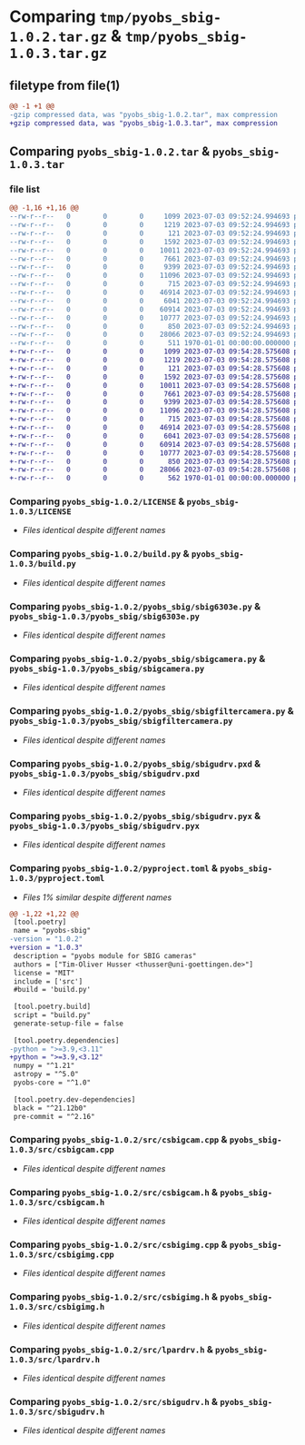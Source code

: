 # Comparing `tmp/pyobs_sbig-1.0.2.tar.gz` & `tmp/pyobs_sbig-1.0.3.tar.gz`

## filetype from file(1)

```diff
@@ -1 +1 @@
-gzip compressed data, was "pyobs_sbig-1.0.2.tar", max compression
+gzip compressed data, was "pyobs_sbig-1.0.3.tar", max compression
```

## Comparing `pyobs_sbig-1.0.2.tar` & `pyobs_sbig-1.0.3.tar`

### file list

```diff
@@ -1,16 +1,16 @@
--rw-r--r--   0        0        0     1099 2023-07-03 09:52:24.994693 pyobs_sbig-1.0.2/LICENSE
--rw-r--r--   0        0        0     1219 2023-07-03 09:52:24.994693 pyobs_sbig-1.0.2/build.py
--rw-r--r--   0        0        0      121 2023-07-03 09:52:24.994693 pyobs_sbig-1.0.2/pyobs_sbig/__init__.py
--rw-r--r--   0        0        0     1592 2023-07-03 09:52:24.994693 pyobs_sbig-1.0.2/pyobs_sbig/sbig6303e.py
--rw-r--r--   0        0        0    10011 2023-07-03 09:52:24.994693 pyobs_sbig-1.0.2/pyobs_sbig/sbigcamera.py
--rw-r--r--   0        0        0     7661 2023-07-03 09:52:24.994693 pyobs_sbig-1.0.2/pyobs_sbig/sbigfiltercamera.py
--rw-r--r--   0        0        0     9399 2023-07-03 09:52:24.994693 pyobs_sbig-1.0.2/pyobs_sbig/sbigudrv.pxd
--rw-r--r--   0        0        0    11096 2023-07-03 09:52:24.994693 pyobs_sbig-1.0.2/pyobs_sbig/sbigudrv.pyx
--rw-r--r--   0        0        0      715 2023-07-03 09:52:24.994693 pyobs_sbig-1.0.2/pyproject.toml
--rw-r--r--   0        0        0    46914 2023-07-03 09:52:24.994693 pyobs_sbig-1.0.2/src/csbigcam.cpp
--rw-r--r--   0        0        0     6041 2023-07-03 09:52:24.994693 pyobs_sbig-1.0.2/src/csbigcam.h
--rw-r--r--   0        0        0    60914 2023-07-03 09:52:24.994693 pyobs_sbig-1.0.2/src/csbigimg.cpp
--rw-r--r--   0        0        0    10777 2023-07-03 09:52:24.994693 pyobs_sbig-1.0.2/src/csbigimg.h
--rw-r--r--   0        0        0      850 2023-07-03 09:52:24.994693 pyobs_sbig-1.0.2/src/lpardrv.h
--rw-r--r--   0        0        0    28066 2023-07-03 09:52:24.994693 pyobs_sbig-1.0.2/src/sbigudrv.h
--rw-r--r--   0        0        0      511 1970-01-01 00:00:00.000000 pyobs_sbig-1.0.2/PKG-INFO
+-rw-r--r--   0        0        0     1099 2023-07-03 09:54:28.575608 pyobs_sbig-1.0.3/LICENSE
+-rw-r--r--   0        0        0     1219 2023-07-03 09:54:28.575608 pyobs_sbig-1.0.3/build.py
+-rw-r--r--   0        0        0      121 2023-07-03 09:54:28.575608 pyobs_sbig-1.0.3/pyobs_sbig/__init__.py
+-rw-r--r--   0        0        0     1592 2023-07-03 09:54:28.575608 pyobs_sbig-1.0.3/pyobs_sbig/sbig6303e.py
+-rw-r--r--   0        0        0    10011 2023-07-03 09:54:28.575608 pyobs_sbig-1.0.3/pyobs_sbig/sbigcamera.py
+-rw-r--r--   0        0        0     7661 2023-07-03 09:54:28.575608 pyobs_sbig-1.0.3/pyobs_sbig/sbigfiltercamera.py
+-rw-r--r--   0        0        0     9399 2023-07-03 09:54:28.575608 pyobs_sbig-1.0.3/pyobs_sbig/sbigudrv.pxd
+-rw-r--r--   0        0        0    11096 2023-07-03 09:54:28.575608 pyobs_sbig-1.0.3/pyobs_sbig/sbigudrv.pyx
+-rw-r--r--   0        0        0      715 2023-07-03 09:54:28.575608 pyobs_sbig-1.0.3/pyproject.toml
+-rw-r--r--   0        0        0    46914 2023-07-03 09:54:28.575608 pyobs_sbig-1.0.3/src/csbigcam.cpp
+-rw-r--r--   0        0        0     6041 2023-07-03 09:54:28.575608 pyobs_sbig-1.0.3/src/csbigcam.h
+-rw-r--r--   0        0        0    60914 2023-07-03 09:54:28.575608 pyobs_sbig-1.0.3/src/csbigimg.cpp
+-rw-r--r--   0        0        0    10777 2023-07-03 09:54:28.575608 pyobs_sbig-1.0.3/src/csbigimg.h
+-rw-r--r--   0        0        0      850 2023-07-03 09:54:28.575608 pyobs_sbig-1.0.3/src/lpardrv.h
+-rw-r--r--   0        0        0    28066 2023-07-03 09:54:28.575608 pyobs_sbig-1.0.3/src/sbigudrv.h
+-rw-r--r--   0        0        0      562 1970-01-01 00:00:00.000000 pyobs_sbig-1.0.3/PKG-INFO
```

### Comparing `pyobs_sbig-1.0.2/LICENSE` & `pyobs_sbig-1.0.3/LICENSE`

 * *Files identical despite different names*

### Comparing `pyobs_sbig-1.0.2/build.py` & `pyobs_sbig-1.0.3/build.py`

 * *Files identical despite different names*

### Comparing `pyobs_sbig-1.0.2/pyobs_sbig/sbig6303e.py` & `pyobs_sbig-1.0.3/pyobs_sbig/sbig6303e.py`

 * *Files identical despite different names*

### Comparing `pyobs_sbig-1.0.2/pyobs_sbig/sbigcamera.py` & `pyobs_sbig-1.0.3/pyobs_sbig/sbigcamera.py`

 * *Files identical despite different names*

### Comparing `pyobs_sbig-1.0.2/pyobs_sbig/sbigfiltercamera.py` & `pyobs_sbig-1.0.3/pyobs_sbig/sbigfiltercamera.py`

 * *Files identical despite different names*

### Comparing `pyobs_sbig-1.0.2/pyobs_sbig/sbigudrv.pxd` & `pyobs_sbig-1.0.3/pyobs_sbig/sbigudrv.pxd`

 * *Files identical despite different names*

### Comparing `pyobs_sbig-1.0.2/pyobs_sbig/sbigudrv.pyx` & `pyobs_sbig-1.0.3/pyobs_sbig/sbigudrv.pyx`

 * *Files identical despite different names*

### Comparing `pyobs_sbig-1.0.2/pyproject.toml` & `pyobs_sbig-1.0.3/pyproject.toml`

 * *Files 1% similar despite different names*

```diff
@@ -1,22 +1,22 @@
 [tool.poetry]
 name = "pyobs-sbig"
-version = "1.0.2"
+version = "1.0.3"
 description = "pyobs module for SBIG cameras"
 authors = ["Tim-Oliver Husser <thusser@uni-goettingen.de>"]
 license = "MIT"
 include = ['src']
 #build = 'build.py'
 
 [tool.poetry.build]
 script = "build.py"
 generate-setup-file = false
 
 [tool.poetry.dependencies]
-python = ">=3.9,<3.11"
+python = ">=3.9,<3.12"
 numpy = "^1.21"
 astropy = "^5.0"
 pyobs-core = "^1.0"
 
 [tool.poetry.dev-dependencies]
 black = "^21.12b0"
 pre-commit = "^2.16"
```

### Comparing `pyobs_sbig-1.0.2/src/csbigcam.cpp` & `pyobs_sbig-1.0.3/src/csbigcam.cpp`

 * *Files identical despite different names*

### Comparing `pyobs_sbig-1.0.2/src/csbigcam.h` & `pyobs_sbig-1.0.3/src/csbigcam.h`

 * *Files identical despite different names*

### Comparing `pyobs_sbig-1.0.2/src/csbigimg.cpp` & `pyobs_sbig-1.0.3/src/csbigimg.cpp`

 * *Files identical despite different names*

### Comparing `pyobs_sbig-1.0.2/src/csbigimg.h` & `pyobs_sbig-1.0.3/src/csbigimg.h`

 * *Files identical despite different names*

### Comparing `pyobs_sbig-1.0.2/src/lpardrv.h` & `pyobs_sbig-1.0.3/src/lpardrv.h`

 * *Files identical despite different names*

### Comparing `pyobs_sbig-1.0.2/src/sbigudrv.h` & `pyobs_sbig-1.0.3/src/sbigudrv.h`

 * *Files identical despite different names*

